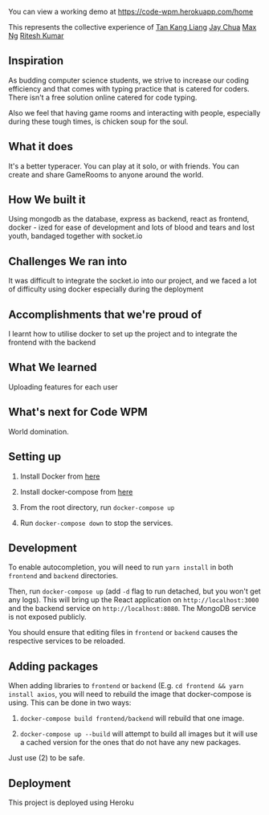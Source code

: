 You can view a working demo at https://code-wpm.herokuapp.com/home

This represents the collective experience of 
[Tan Kang Liang](https://github.com/tankangliang)
[Jay Chua](https://github.com/nopenotj)
[Max Ng](https://github.com/maxxng)
[Ritesh Kumar](https://github.com/rtshkmr)

## Inspiration
As budding computer science students, we strive to increase our coding efficiency and that comes with typing practice that is catered for coders. There isn't a free solution online catered for code typing.

Also we feel that having game rooms and interacting with people, especially during these tough times, is chicken soup for the soul.

## What it does
It's a better typeracer. You can play at it solo, or with friends. You can create and share GameRooms to anyone around the world.

## How We built it
Using mongodb as the database, express as backend, react as frontend, docker - ized for ease of development and lots of blood and tears and lost youth, bandaged together with socket.io

## Challenges We ran into
It was difficult to integrate the socket.io into our project, and we faced a lot of difficulty using docker especially during the deployment

## Accomplishments that we're proud of
I learnt how to utilise docker to set up the project and to integrate the frontend with the backend

## What We learned
Uploading features for each user

## What's next for Code WPM
World domination.


## Setting up

1. Install Docker from [here](https://docs.docker.com/install/)

1. Install docker-compose from [here](https://docs.docker.com/compose/install/)

1. From the root directory, run `docker-compose up`

1. Run `docker-compose down` to stop the services.

## Development

To enable autocompletion, you will need to run `yarn install` in both `frontend` and `backend` directories.

Then, run `docker-compose up` (add `-d` flag to run detached, but you won't get any logs). This will bring up the React application on `http://localhost:3000` and the backend service on `http://localhost:8080`. The MongoDB service is not exposed publicly.

You should ensure that editing files in `frontend` or `backend` causes the respective services to be reloaded.

## Adding packages

When adding libraries to `frontend` or `backend` (E.g. `cd frontend && yarn install axios`, you will need to rebuild the image that docker-compose is using. This can be done in two ways:

1. `docker-compose build frontend/backend` will rebuild that one image.

2. `docker-compose up --build` will attempt to build all images but it will use a cached version for the ones that do not have any new packages.

Just use (2) to be safe.

## Deployment

This project is deployed using Heroku
